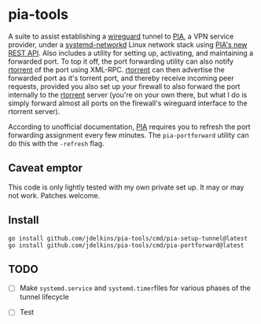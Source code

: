 # pia-tools

A suite to assist establishing a [wireguard][] tunnel to [PIA][], a VPN service
provider, under a [systemd-networkd][] Linux network stack using [PIA's new
REST API](https://github.com/pia-foss/manual-connections). Also includes
a utility for setting up, activating, and maintaining a forwarded port. To top
it off, the port forwarding utility can also notify [rtorrent][] of the port
using XML-RPC. [rtorrent][] can then advertise the forwarded port as it's
torrent port, and thereby receive incoming peer requests, provided you also set
up your firewall to also forward the port internally to the [rtorrent][] server
(you're on your own there, but what I do is simply forward almost all ports on
the firewall's wireguard interface to the rtorrent server).

According to unofficial documentation, [PIA][] requires you to refresh the port
forwarding assignment every few minutes. The `pia-portforward` utility can do
this with the `-refresh` flag.

## Caveat emptor

This code is only lightly tested with my own private set up. It may or may not
work. Patches welcome.

## Install

    go install github.com/jdelkins/pia-tools/cmd/pia-setup-tunnel@latest
    go install github.com/jdelkins/pia-tools/cmd/pia-portforward@latest

## TODO

- [ ] Make `systemd.service` and `systemd.timer`files for various phases of
  the tunnel lifecycle
- [ ] Test


[systemd-networkd]: https://www.freedesktop.org/software/systemd/man/systemd.network.html
[wireguard]: https://www.wireguard.com/
[PIA]: https://www.privateinternetaccess.com/
[rtorrent]: https://github.com/rakshasa/rtorrent
